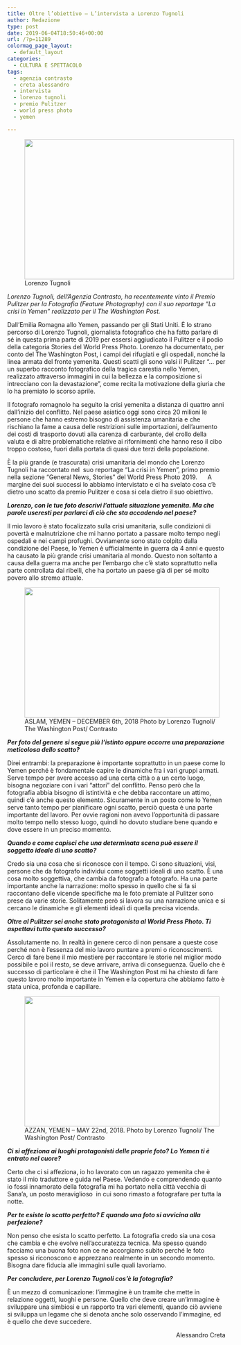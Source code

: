 ```yaml
---
title: Oltre l’obiettivo – L’intervista a Lorenzo Tugnoli
author: Redazione
type: post
date: 2019-06-04T18:50:46+00:00
url: /?p=11289
colormag_page_layout:
  - default_layout
categories:
  - CULTURA E SPETTACOLO
tags:
  - agenzia contrasto
  - creta alessandro
  - intervista
  - lorenzo tugnoli
  - premio Pulitzer
  - world press photo
  - yemen

---
```

<figure id="attachment_11290" aria-describedby="caption-attachment-11290" style="width: 484px" class="wp-caption alignleft"><img decoding="async" loading="lazy" class="wp-image-11290 " src="https://progressonline.it/wp-content/uploads/2019/05/Ritratto_Lorenzo_Tugnoli-1024x684.jpg" alt="" width="484" height="323" /><figcaption id="caption-attachment-11290" class="wp-caption-text">Lorenzo Tugnoli</figcaption></figure>

_Lorenzo Tugnoli, dell’Agenzia Contrasto, ha recentemente vinto il Premio Pulitzer per la Fotografia (Feature Photography) con il suo reportage “La crisi in Yemen” realizzato per il The Washington Post._

Dall’Emilia Romagna allo Yemen, passando per gli Stati Uniti. È lo strano percorso di Lorenzo Tugnoli, giornalista fotografico che ha fatto parlare di sé in questa prima parte di 2019 per essersi aggiudicato il Pulitzer e il podio della categoria Stories del World Press Photo. Lorenzo ha documentato, per conto del The Washington Post, i campi dei rifugiati e gli ospedali, nonché la linea armata del fronte yemenita. Questi scatti gli sono valsi il Pulitzer “… per un superbo racconto fotografico della tragica carestia nello Yemen, realizzato attraverso immagini in cui la bellezza e la composizione si intrecciano con la devastazione”, come recita la motivazione della giuria che lo ha premiato lo scorso aprile.

Il fotografo romagnolo ha seguito la crisi yemenita a distanza di quattro anni dall’inizio del conflitto. Nel paese asiatico oggi sono circa 20 milioni le persone che hanno estremo bisogno di assistenza umanitaria e che rischiano la fame a causa delle restrizioni sulle importazioni, dell’aumento dei costi di trasporto dovuti alla carenza di carburante, del crollo della valuta e di altre problematiche relative ai rifornimenti che hanno reso il cibo troppo costoso, fuori dalla portata di quasi due terzi della popolazione.

È la più grande (e trascurata) crisi umanitaria del mondo che Lorenzo Tugnoli ha raccontato nel  suo reportage “La crisi in Yemen”, primo premio nella sezione “General News, Stories” del World Press Photo 2019.      A margine dei suoi successi lo abbiamo intervistato e ci ha svelato cosa c’è dietro uno scatto da premio Pulitzer e cosa si cela dietro il suo obiettivo.

**_Lorenzo, con le tue foto descrivi l’attuale situazione yemenita. Ma che parole useresti per parlarci di ciò che sta accadendo nel paese?_** 

Il mio lavoro è stato focalizzato sulla crisi umanitaria, sulle condizioni di povertà e malnutrizione che mi hanno portato a passare molto tempo negli ospedali e nei campi profughi. Ovviamente sono stato colpito dalla condizione del Paese, lo Yemen è ufficialmente in guerra da 4 anni e questo ha causato la più grande crisi umanitaria al mondo. Questo non soltanto a causa della guerra ma anche per l’embargo che c’è stato soprattutto nella parte controllata dai ribelli, che ha portato un paese già di per sé molto povero allo stremo attuale.

<figure id="attachment_11293" aria-describedby="caption-attachment-11293" style="width: 450px" class="wp-caption alignright"><img decoding="async" loading="lazy" class="wp-image-11293" src="https://progressonline.it/wp-content/uploads/2019/05/3_Aslam-Yemen-6-dicembre-2018-©-Lorenzo-Tugnoli_Contrasto-300x200.jpg" alt="" width="450" height="300" /><figcaption id="caption-attachment-11293" class="wp-caption-text">ASLAM, YEMEN &#8211; DECEMBER 6th, 2018  
Photo by Lorenzo Tugnoli/ The Washington Post/ Contrasto</figcaption></figure>

**_Per foto del genere si segue più l’istinto oppure occorre una preparazione meticolosa dello scatto?_**

Direi entrambi: la preparazione è importante soprattutto in un paese come lo Yemen perché è fondamentale capire le dinamiche fra i vari gruppi armati. Serve tempo per avere accesso ad una certa città o a un certo luogo, bisogna negoziare con i vari “attori” del conflitto. Penso però che la fotografia abbia bisogno di istintività e che debba raccontare un attimo, quindi c’è anche questo elemento. Sicuramente in un posto come lo Yemen serve tanto tempo per pianificare ogni scatto, perciò questa è una parte importante del lavoro. Per ovvie ragioni non avevo l’opportunità di passare molto tempo nello stesso luogo, quindi ho dovuto studiare bene quando e dove essere in un preciso momento.

**_Quando e come capisci che una determinata scena può essere il soggetto ideale di uno scatto?_**

Credo sia una cosa che si riconosce con il tempo. Ci sono situazioni, visi, persone che da fotografo individui come soggetti ideali di uno scatto. È una cosa molto soggettiva, che cambia da fotografo a fotografo. Ha una parte importante anche la narrazione: molto spesso in quello che si fa si raccontano delle vicende specifiche ma le foto premiate al Pulitzer sono prese da varie storie. Solitamente però si lavora su una narrazione unica e si cercano le dinamiche e gli elementi ideali di quella precisa vicenda.

**_Oltre al Pulitzer sei anche stato protagonista al World Press Photo. Ti aspettavi tutto questo successo?_**

Assolutamente no. In realtà in genere cerco di non pensare a queste cose perché non è l’essenza del mio lavoro puntare a premi o riconoscimenti. Cerco di fare bene il mio mestiere per raccontare le storie nel miglior modo possibile e poi il resto, se deve arrivare, arriva di conseguenza. Quello che è successo di particolare è che il The Washington Post mi ha chiesto di fare questo lavoro molto importante in Yemen e la copertura che abbiamo fatto è stata unica, profonda e capillare.

<figure id="attachment_11291" aria-describedby="caption-attachment-11291" style="width: 450px" class="wp-caption alignleft"><img decoding="async" loading="lazy" class="wp-image-11291" src="https://progressonline.it/wp-content/uploads/2019/05/1_Azzan-Yemen-22-maggio-2018-©-Lorenzo-Tugnoli_Contrasto-300x200.jpg" alt="" width="450" height="300" /><figcaption id="caption-attachment-11291" class="wp-caption-text">AZZAN, YEMEN &#8211; MAY 22nd, 2018.  
Photo by Lorenzo Tugnoli/ The Washington Post/ Contrasto</figcaption></figure>

**_Ci si affeziona ai luoghi protagonisti delle proprie foto? Lo Yemen ti è entrato nel cuore?_**

Certo che ci si affeziona, io ho lavorato con un ragazzo yemenita che è stato il mio traduttore e guida nel Paese. Vedendo e comprendendo quanto io fossi innamorato della fotografia mi ha portato nella città vecchia di Sana’a, un posto meraviglioso  in cui sono rimasto a fotografare per tutta la notte.

**_Per te esiste lo scatto perfetto? E quando una foto si avvicina alla perfezione?_**

Non penso che esista lo scatto perfetto. La fotografia credo sia una cosa che cambia e che evolve nell’accuratezza tecnica. Ma spesso quando facciamo una buona foto non ce ne accorgiamo subito perché le foto spesso si riconoscono e apprezzano realmente in un secondo momento. Bisogna dare fiducia alle immagini sulle quali lavoriamo.

**_Per concludere, per Lorenzo Tugnoli cos’è la fotografia?_**

È un mezzo di comunicazione: l’immagine è un tramite che mette in relazione oggetti, luoghi e persone. Quello che deve creare un’immagine è sviluppare una simbiosi e un rapporto tra vari elementi, quando ciò avviene si sviluppa un legame che si denota anche solo osservando l’immagine, ed è quello che deve succedere.

<p style="text-align: right;">
  Alessandro Creta
</p>